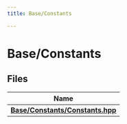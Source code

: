 ```yaml
---
title: Base/Constants

---
```


# Base/Constants



## Files

| Name           |
| -------------- |
| **[Base/Constants/Constants.hpp](Files/_constants_8hpp.md#file-constants.hpp)**  |


